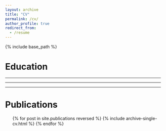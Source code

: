 ```yaml
---
layout: archive
title: "CV"
permalink: /cv/
author_profile: true
redirect_from:
  - /resume
---
```


{% include base_path %}

Education
======
* **
* **
* **

Publications
======
  <ul>{% for post in site.publications reversed %}
    {% include archive-single-cv.html %}
  {% endfor %}</ul>
